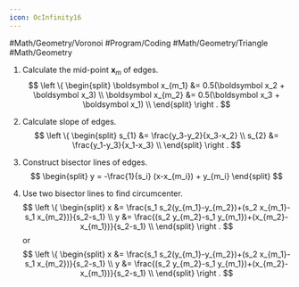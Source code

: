 ```yaml
---
icon: OcInfinity16
---
```


#Math/Geometry/Voronoi #Program/Coding #Math/Geometry/Triangle #Math/Geometry

1. Calculate the mid-point $\boldsymbol x_m$ of edges.
$$
\left \{
\begin{split}
\boldsymbol x_{m_1} &= 0.5(\boldsymbol x_2 + \boldsymbol x_3) \\
\boldsymbol x_{m_2} &= 0.5(\boldsymbol x_3 + \boldsymbol x_1) \\
\end{split}
\right .
$$

2. Calculate slope of edges.
$$
\left \{
\begin{split}
s_{1} &= \frac{y_3-y_2}{x_3-x_2} \\
s_{2} &= \frac{y_1-y_3}{x_1-x_3} \\
\end{split}
\right .
$$

3. Construct bisector lines of edges.
$$
\begin{split}
y = -\frac{1}{s_i} (x-x_{m_i}) + y_{m_i}
\end{split}
$$

4. Use two bisector lines to find circumcenter.
$$
\left \{
\begin{split}
x &= \frac{s_1 s_2(y_{m_1}-y_{m_2})+(s_2 x_{m_1}-s_1 x_{m_2})}{s_2-s_1} \\
y &= \frac{(s_2 y_{m_2}-s_1 y_{m_1})+(x_{m_2}-x_{m_1})}{s_2-s_1} \\
\end{split}
\right .
$$
or
$$
\left \{
\begin{split}
x &= \frac{s_1 s_2(y_{m_1}-y_{m_2})+(s_2 x_{m_1}-s_1 x_{m_2})}{s_2-s_1} \\
y &= \frac{(s_2 y_{m_2}-s_1 y_{m_1})+(x_{m_2}-x_{m_1})}{s_2-s_1} \\
\end{split}
\right .
$$

